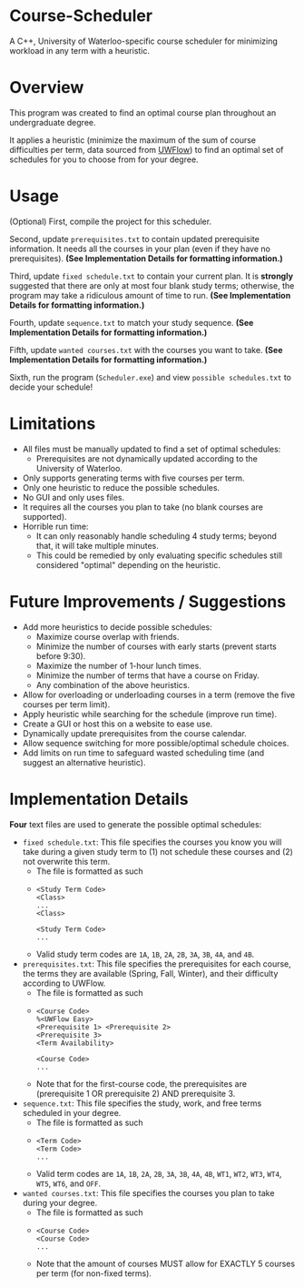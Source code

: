 # Course-Scheduler
A C++, University of Waterloo-specific course scheduler for minimizing workload in any term with a heuristic.

# Overview
This program was created to find an optimal course plan throughout an undergraduate degree.

It applies a heuristic (minimize the maximum of the sum of course difficulties per term, data sourced from [UWFlow](https://uwflow.com/)) to find an optimal set of schedules for you to choose from for your degree.

# Usage
(Optional) First, compile the project for this scheduler.

Second, update `prerequisites.txt` to contain updated prerequisite information. It needs all the courses in your plan (even if they have no prerequisites).
**(See Implementation Details for formatting information.)**

Third, update `fixed schedule.txt` to contain your current plan. It is **strongly** suggested that there are only at most four blank study terms; otherwise, the program may take a ridiculous amount of time to run.
**(See Implementation Details for formatting information.)**

Fourth, update `sequence.txt` to match your study sequence.
**(See Implementation Details for formatting information.)**

Fifth, update `wanted courses.txt` with the courses you want to take.
**(See Implementation Details for formatting information.)**

Sixth, run the program (`Scheduler.exe`) and view `possible schedules.txt` to decide your schedule!

# Limitations
- All files must be manually updated to find a set of optimal schedules:
  - Prerequisites are not dynamically updated according to the University of Waterloo.
- Only supports generating terms with five courses per term.
- Only one heuristic to reduce the possible schedules.
- No GUI and only uses files.
- It requires all the courses you plan to take (no blank courses are supported).
- Horrible run time:
  - It can only reasonably handle scheduling 4 study terms; beyond that, it will take multiple minutes.
  - This could be remedied by only evaluating specific schedules still considered "optimal" depending on the heuristic.

# Future Improvements / Suggestions
- Add more heuristics to decide possible schedules:
  - Maximize course overlap with friends.
  - Minimize the number of courses with early starts (prevent starts before 9:30).
  - Maximize the number of 1-hour lunch times.
  - Minimize the number of terms that have a course on Friday.
  - Any combination of the above heuristics.
- Allow for overloading or underloading courses in a term (remove the five courses per term limit).
- Apply heuristic while searching for the schedule (improve run time).
- Create a GUI or host this on a website to ease use.
- Dynamically update prerequisites from the course calendar.
- Allow sequence switching for more possible/optimal schedule choices.
- Add limits on run time to safeguard wasted scheduling time (and suggest an alternative heuristic).

# Implementation Details
**Four** text files are used to generate the possible optimal schedules:
  - `fixed schedule.txt`: This file specifies the courses you know you will take during a given study term to (1) not schedule these courses and (2) not overwrite this term.
    - The file is formatted as such
    - ```
      <Study Term Code>
      <Class>
      ...
      <Class>

      <Study Term Code>
      ...
      ```
    - Valid study term codes are `1A`, `1B`, `2A`, `2B`, `3A`, `3B`, `4A`, and `4B`.
  - `prerequisites.txt`: This file specifies the prerequisites for each course, the terms they are available (Spring, Fall, Winter), and their difficulty according to UWFlow.
    - The file is formatted as such
    - ```
      <Course Code>
      %<UWFlow Easy>
      <Prerequisite 1> <Prerequisite 2>
      <Prerequisite 3>
      <Term Availability>
  
      <Course Code>
      ...
      ```
    - Note that for the first-course code, the prerequisites are (prerequisite 1 OR prerequisite 2) AND prerequisite 3.
- `sequence.txt`: This file specifies the study, work, and free terms scheduled in your degree.
  - The file is formatted as such
  - ```
    <Term Code>
    <Term Code>
    ...
    ```
  - Valid term codes are `1A`, `1B`, `2A`, `2B`, `3A`, `3B`, `4A`, `4B`, `WT1`, `WT2`, `WT3`, `WT4`, `WT5`, `WT6`, and `OFF`.
- `wanted courses.txt`: This file specifies the courses you plan to take during your degree.
  - The file is formatted as such
  - ```
    <Course Code>
    <Course Code>
    ...
    ```
  - Note that the amount of courses MUST allow for EXACTLY 5 courses per term (for non-fixed terms). 
